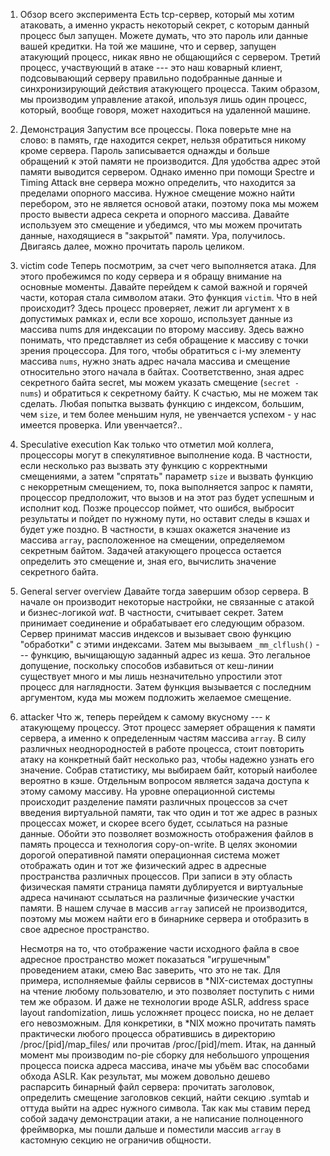 
1. Обзор всего эксперимента
    Есть tcp-сервер, который мы хотим атаковать, а именно украсть некоторый секрет, с которым данный процесс был запущен. Можете думать, что это пароль или данные вашей кредитки. На той же машине, что и сервер, запущен атакующий процесс, никак явно не общающийся с сервером. Третий процесс, участвующий в атаке --- это наш коварный клиент, подсовывающий серверу правильно подобранные данные и синхронизирующий действия атакующего процесса.
    Таким образом, мы производим управление атакой, ипользуя лишь один процесс, который, вообще говоря, может находиться на удаленной машине.

2. Демонстрация
    Запустим все процессы. Пока поверьте мне на слово: в память, где находится секрет, нельзя обратиться никому кроме сервера. Пароль записывается однажды и больше обращений к этой памяти не производится. Для удобства адрес этой памяти выводится сервером. Однако именно при помощи Spectre и Timing Attack вне сервера можно определить, что находится за пределами опорного массива. Нужное смещение можно найти перебором, это не является основой атаки, поэтому пока мы можем просто вывести адреса секрета и опорного массива. Давайте используем это смещение и убедимся, что мы можем прочитать данные, находящиеся в "закрытой" памяти. Ура, получилось. Двигаясь далее, можно прочитать пароль целиком.

3. victim code
    Теперь посмотрим, за счет чего выполняется атака. Для этого пробежимся по коду сервера и я обращу внимание на основные моменты. Давайте перейдем к самой важной и горячей части, которая стала символом атаки. Это функция `victim`. Что в ней происходит? Здесь процесс проверяет, лежит ли аргумент x в допустимых рамках и, если все хорошо, использует данные из массива nums для индексации по второму массиву. Здесь важно понимать, что представляет из себя обращение к массиву с точки зрения процессора. Для того, чтобы обратиться с i-му элементу массива `nums`, нужно знать адрес начала массива и смещение относительно этого начала в байтах. Соответственно, зная адрес секретного байта secret, мы можем указать смещение (`secret - nums`) и обратиться к секретному байту.
    К счастью, мы не можем так сделать. Любая попытка вызвать функцию с индексом, большим, чем `size`, и тем более меньшим нуля, не увенчается успехом - у нас имеется проверка. Или увенчается?..

4. Speculative execution
    Как только что отметил мой коллега, процессоры могут в спекулятивное выполнение кода. В частности, если несколько раз вызвать эту функцию с корректными смещениями, а затем "спрятать" параметр `size` и вызвать функцию с некорретным смещением, то, пока выполняется запрос к памяти, процессор предположит, что вызов и на этот раз будет успешным и исполнит код. Позже процессор поймет, что ошибся, выбросит результаты и пойдет по нужному пути, но оставит следы в кэшах и будет уже поздно. В частности, в кэшах окажется значение из массива `array`, расположенное на смещении, определяемом секретным байтом.
    Задачей атакующего процесса остается определить это смещение и, зная его, вычислить значение секретного байта.

5. General server overview
    Давайте тогда завершим обзор сервера. В начале он производит некоторые настройки, не связанные с атакой и бизнес-логикой *wat*. В частности, считывает секрет. Затем принимает соединение и обрабатывает его следующим образом. Сервер принимат массив индексов и вызывает свою функцию "обработки" с этими индексами. Затем мы вызываем `_mm_clflush()` --- функцию, вычищающую заданный адрес из кеша. Это легальное допущение, поскольку способов избавиться от кеш-линии существует много и мы лишь незначительно упростили этот процесс для наглядности. Затем функция вызывается с последним аргументом, куда мы можем подложить желаемое смещение.

6. attacker
    Что ж, теперь перейдем к самому вкусному --- к атакующему процессу. Этот процесс замеряет обращения к памяти сервера, а именно к определенным частям массива `array`. В силу различных неоднородностей в работе процесса, стоит повторить атаку на конкретный байт несколько раз, чтобы надежно узнать его значение. Собрав статистику, мы выбираем байт, который наиболее вероятно в кэше.
    Отдельным вопросом является задача доступа к этому самому массиву. На уровне операционной системы происходит разделение памяти различных процессов за счет введения виртуальной памяти, так что один и тот же адрес в разных процессах может, и скорее всего будет, ссылаться на разные данные. Обойти это позволяет возможность отображения файлов в память процесса и технология copy-on-write. В целях экономии дорогой оперативной памяти операционная система может отображать один и тот же физический адрес в адресные пространства различных процессов. При записи в эту область физическая памяти страница памяти дублируется и виртуальные адреса начинают ссылаться на различные физические участки памяти. В нашем случае в массив `array` записей не производится, поэтому мы можем найти его в бинарнике сервера и отобразить в свое адресное пространство.

	Несмотря на то, что отображение части исходного файла в свое адресное пространство может показаться "игрушечным" проведением атаки, смею Вас заверить, что это не так. Для примера, исполняемые файлы сервисов в *NIX-системах доступны на чтение любому пользователю, и это позволяет поступить с ними тем же образом. И даже не технологии вроде ASLR, address space layout randomization, лишь усложняет процесс поиска, но не делает его невозможным. Для конкретики, в *NIX можно прочитать память практически любого процесса обратившись в директорию /proc/[pid]/map_files/ или прочитав /proc/[pid]/mem. Итак, на данный момент мы производим no-pie сборку для небольшого упрощения процесса поиска адреса массива, иначе мы убьём вас способами обхода ASLR. Как результат, мы можем довольно дешево распарсить бинарный файл сервера: прочитать заголовок, определить смещение заголовков секций, найти секцию .symtab и оттуда выйти на адрес нужного символа. Так как мы ставим перед собой задачу демонстрации атаки, а не написание полноценного фреймворка, мы пошли дальше и поместили массив `array` в кастомную секцию не ограничив общности.
